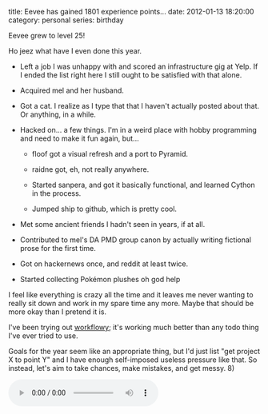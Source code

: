 title: Eevee has gained 1801 experience points...
date: 2012-01-13 18:20:00
category: personal
series: birthday

Eevee grew to level 25!

Ho jeez what have I even done this year.

<!-- more -->

* Left a job I was unhappy with and scored an infrastructure gig at Yelp.  If I ended the list right here I still ought to be satisfied with that alone.

* Acquired mel and her husband.

* Got a cat.  I realize as I type that that I haven't actually posted about that.  Or anything, in a while.

* Hacked on...  a few things.  I'm in a weird place with hobby programming and need to make it fun again, but...

    * floof got a visual refresh and a port to Pyramid.

    * raidne got, eh, not really anywhere.

    * Started sanpera, and got it basically functional, and learned Cython in the process.

    * Jumped ship to github, which is pretty cool.

* Met some ancient friends I hadn't seen in years, if at all.

* Contributed to mel's DA PMD group canon by actually writing fictional prose for the first time.

* Got on hackernews once, and reddit at least twice.

* Started collecting Pokémon plushes oh god help

I feel like everything is crazy all the time and it leaves me never wanting to really sit down and work in my spare time any more.  Maybe that should be more okay than I pretend it is.

I've been trying out [workflowy][]; it's working much better than any todo thing I've ever tried to use.

Goals for the year seem like an appropriate thing, but I'd just list "get project X to point Y" and I have enough self-imposed useless pressure like that.  So instead, let's aim to take chances, make mistakes, and get messy.  8)

<!-- stick this down here to keep it out of the preview -->
<audio src="/media/2012-01/levelup.ogv" controls autoplay>

[workflowy]: http://www.workflowy.com/
